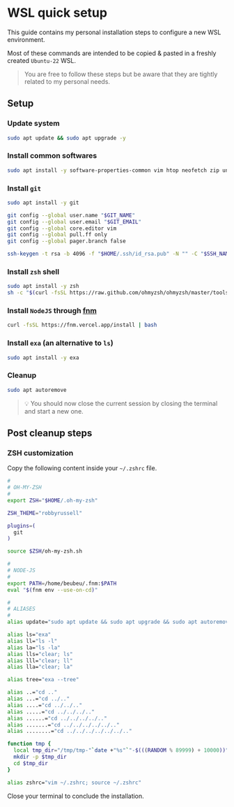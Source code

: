 # WSL quick setup

This guide contains my personal installation steps to configure a new WSL environment.

Most of these commands are intended to be copied & pasted in a freshly created `Ubuntu-22` WSL.

> You are free to follow these steps but be aware that they are tightly related to my personal needs.

## Setup

### Update system

```sh
sudo apt update && sudo apt upgrade -y
```

### Install common softwares

```sh
sudo apt install -y software-properties-common vim htop neofetch zip unzip
```

### Install `git`

```sh
sudo apt install -y git

git config --global user.name "$GIT_NAME"
git config --global user.email "$GIT_EMAIL"
git config --global core.editor vim
git config --global pull.ff only
git config --global pager.branch false

ssh-keygen -t rsa -b 4096 -f "$HOME/.ssh/id_rsa.pub" -N "" -C "$SSH_NAME"
```

### Install `zsh` shell

```sh
sudo apt install -y zsh
sh -c "$(curl -fsSL https://raw.github.com/ohmyzsh/ohmyzsh/master/tools/install.sh)"
```

### Install `NodeJS` through [fnm](https://github.com/Schniz/fnm)

```sh
curl -fsSL https://fnm.vercel.app/install | bash
```

### Install `exa` (an alternative to `ls`)

```sh
sudo apt install -y exa
```

### Cleanup

```sh
sudo apt autoremove
```

> 💡 You should now close the current session by closing the terminal and start a new one.


## Post cleanup steps

### ZSH customization

Copy the following content inside your `~/.zshrc` file.

```sh
#
# OH-MY-ZSH
#
export ZSH="$HOME/.oh-my-zsh"

ZSH_THEME="robbyrussell"

plugins=(
  git
)

source $ZSH/oh-my-zsh.sh

#
# NODE-JS
#
export PATH=/home/beubeu/.fnm:$PATH
eval "$(fnm env --use-on-cd)"

#
# ALIASES
#
alias update="sudo apt update && sudo apt upgrade && sudo apt autoremove"

alias ls="exa"
alias ll="ls -l"
alias la="ls -la"
alias lls="clear; ls"
alias lll="clear; ll"
alias lla="clear; la"

alias tree="exa --tree"

alias ..="cd .."
alias ...="cd ../.."
alias ....="cd ../../.."
alias .....="cd ../../../.."
alias ......="cd ../../../../.."
alias .......="cd ../../../../../.."
alias ........="cd ../../../../../../.."

function tmp {
  local tmp_dir="/tmp/tmp-"`date +"%s"`"-$(((RANDOM % 89999) + 10000))"
  mkdir -p $tmp_dir
  cd $tmp_dir
}

alias zshrc="vim ~/.zshrc; source ~/.zshrc"
```

Close your terminal to conclude the installation.

